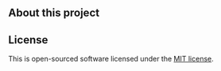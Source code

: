 ## About this project

## License

This is open-sourced software licensed under the [MIT license](https://opensource.org/licenses/MIT).
